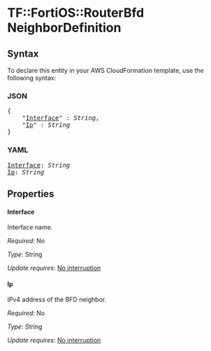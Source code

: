 # TF::FortiOS::RouterBfd NeighborDefinition

## Syntax

To declare this entity in your AWS CloudFormation template, use the following syntax:

### JSON

<pre>
{
    "<a href="#interface" title="Interface">Interface</a>" : <i>String</i>,
    "<a href="#ip" title="Ip">Ip</a>" : <i>String</i>
}
</pre>

### YAML

<pre>
<a href="#interface" title="Interface">Interface</a>: <i>String</i>
<a href="#ip" title="Ip">Ip</a>: <i>String</i>
</pre>

## Properties

#### Interface

Interface name.

_Required_: No

_Type_: String

_Update requires_: [No interruption](https://docs.aws.amazon.com/AWSCloudFormation/latest/UserGuide/using-cfn-updating-stacks-update-behaviors.html#update-no-interrupt)

#### Ip

IPv4 address of the BFD neighbor.

_Required_: No

_Type_: String

_Update requires_: [No interruption](https://docs.aws.amazon.com/AWSCloudFormation/latest/UserGuide/using-cfn-updating-stacks-update-behaviors.html#update-no-interrupt)


